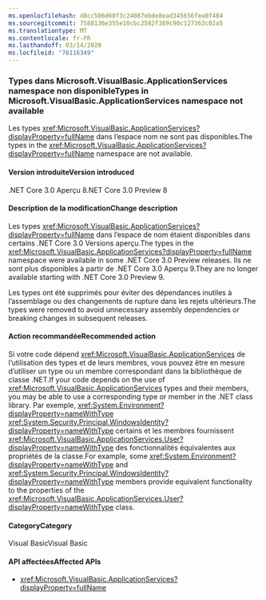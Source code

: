 ```yaml
---
ms.openlocfilehash: d8cc506d60f3c24087ebde8ead345656fea0f484
ms.sourcegitcommit: 7588136e355e10cbc2582f389c90c127363c02a5
ms.translationtype: MT
ms.contentlocale: fr-FR
ms.lasthandoff: 03/14/2020
ms.locfileid: "76116349"
---
```

### <a name="types-in-microsoftvisualbasicapplicationservices-namespace-not-available"></a><span data-ttu-id="d5fd7-101">Types dans Microsoft.VisualBasic.ApplicationServices namespace non disponible</span><span class="sxs-lookup"><span data-stu-id="d5fd7-101">Types in Microsoft.VisualBasic.ApplicationServices namespace not available</span></span>

<span data-ttu-id="d5fd7-102">Les types <xref:Microsoft.VisualBasic.ApplicationServices?displayProperty=fullName> dans l’espace nom ne sont pas disponibles.</span><span class="sxs-lookup"><span data-stu-id="d5fd7-102">The types in the <xref:Microsoft.VisualBasic.ApplicationServices?displayProperty=fullName> namespace are not available.</span></span>

#### <a name="version-introduced"></a><span data-ttu-id="d5fd7-103">Version introduite</span><span class="sxs-lookup"><span data-stu-id="d5fd7-103">Version introduced</span></span>

<span data-ttu-id="d5fd7-104">.NET Core 3.0 Aperçu 8</span><span class="sxs-lookup"><span data-stu-id="d5fd7-104">.NET Core 3.0 Preview 8</span></span>

#### <a name="change-description"></a><span data-ttu-id="d5fd7-105">Description de la modification</span><span class="sxs-lookup"><span data-stu-id="d5fd7-105">Change description</span></span>

<span data-ttu-id="d5fd7-106">Les types <xref:Microsoft.VisualBasic.ApplicationServices?displayProperty=fullName> dans l’espace de nom étaient disponibles dans certains .NET Core 3.0 Versions aperçu.</span><span class="sxs-lookup"><span data-stu-id="d5fd7-106">The types in the <xref:Microsoft.VisualBasic.ApplicationServices?displayProperty=fullName> namespace were available in some .NET Core 3.0 Preview releases.</span></span> <span data-ttu-id="d5fd7-107">Ils ne sont plus disponibles à partir de .NET Core 3.0 Aperçu 9.</span><span class="sxs-lookup"><span data-stu-id="d5fd7-107">They are no longer available starting with .NET Core 3.0 Preview 9.</span></span>

<span data-ttu-id="d5fd7-108">Les types ont été supprimés pour éviter des dépendances inutiles à l’assemblage ou des changements de rupture dans les rejets ultérieurs.</span><span class="sxs-lookup"><span data-stu-id="d5fd7-108">The types were removed to avoid unnecessary assembly dependencies or breaking changes in subsequent releases.</span></span>

#### <a name="recommended-action"></a><span data-ttu-id="d5fd7-109">Action recommandée</span><span class="sxs-lookup"><span data-stu-id="d5fd7-109">Recommended action</span></span>

<span data-ttu-id="d5fd7-110">Si votre code dépend <xref:Microsoft.VisualBasic.ApplicationServices> de l’utilisation des types et de leurs membres, vous pouvez être en mesure d’utiliser un type ou un membre correspondant dans la bibliothèque de classe .NET.</span><span class="sxs-lookup"><span data-stu-id="d5fd7-110">If your code depends on the use of <xref:Microsoft.VisualBasic.ApplicationServices> types and their members, you may be able to use a corresponding type or member in the .NET class library.</span></span> <span data-ttu-id="d5fd7-111">Par exemple, <xref:System.Environment?displayProperty=nameWithType> <xref:System.Security.Principal.WindowsIdentity?displayProperty=nameWithType> certains et les membres fournissent <xref:Microsoft.VisualBasic.ApplicationServices.User?displayProperty=nameWithType> des fonctionnalités équivalentes aux propriétés de la classe.</span><span class="sxs-lookup"><span data-stu-id="d5fd7-111">For example, some <xref:System.Environment?displayProperty=nameWithType> and <xref:System.Security.Principal.WindowsIdentity?displayProperty=nameWithType> members provide equivalent functionality to the properties of the <xref:Microsoft.VisualBasic.ApplicationServices.User?displayProperty=nameWithType> class.</span></span>

#### <a name="category"></a><span data-ttu-id="d5fd7-112">Category</span><span class="sxs-lookup"><span data-stu-id="d5fd7-112">Category</span></span>

<span data-ttu-id="d5fd7-113">Visual Basic</span><span class="sxs-lookup"><span data-stu-id="d5fd7-113">Visual Basic</span></span>

#### <a name="affected-apis"></a><span data-ttu-id="d5fd7-114">API affectées</span><span class="sxs-lookup"><span data-stu-id="d5fd7-114">Affected APIs</span></span>

- <xref:Microsoft.VisualBasic.ApplicationServices?displayProperty=fullName>

<!--

### Affected APIs

- `N:Microsoft.VisualBasic.ApplicationServices`

-->
